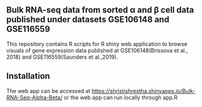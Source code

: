 ## Bulk RNA-seq data from sorted α and β cell data published under datasets GSE106148 and GSE116559

This repository contains R scripts for R shiny web application to browse visuals of gene expression data published at GSE106148(Brissova et al., 2018) and GSE116559(Saunders et al.,2019). 



## Installation

The web app can be accessed at https://shristishrestha.shinyapps.io/Bulk-RNA-Seq-Alpha-Beta/ or the web app can run locally through app.R
